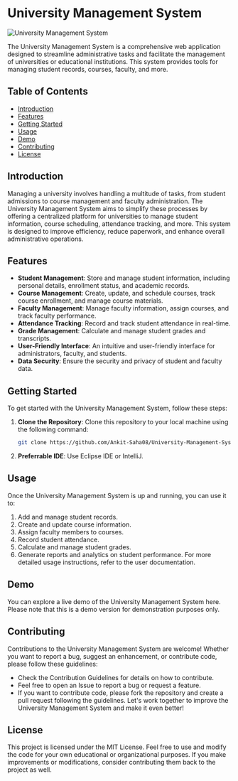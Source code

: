 # University Management System

![University Management System](https://github.com/Ankit-Saha08/University-Management-System/blob/main/assets/ums_logo.png)

The University Management System is a comprehensive web application designed to streamline administrative tasks and facilitate the management of universities or educational institutions. This system provides tools for managing student records, courses, faculty, and more.

## Table of Contents

- [Introduction](#introduction)
- [Features](#features)
- [Getting Started](#getting-started)
- [Usage](#usage)
- [Demo](#demo)
- [Contributing](#contributing)
- [License](#license)

## Introduction

Managing a university involves handling a multitude of tasks, from student admissions to course management and faculty administration. The University Management System aims to simplify these processes by offering a centralized platform for universities to manage student information, course scheduling, attendance tracking, and more. This system is designed to improve efficiency, reduce paperwork, and enhance overall administrative operations.

## Features

- **Student Management**: Store and manage student information, including personal details, enrollment status, and academic records.
- **Course Management**: Create, update, and schedule courses, track course enrollment, and manage course materials.
- **Faculty Management**: Manage faculty information, assign courses, and track faculty performance.
- **Attendance Tracking**: Record and track student attendance in real-time.
- **Grade Management**: Calculate and manage student grades and transcripts.
- **User-Friendly Interface**: An intuitive and user-friendly interface for administrators, faculty, and students.
- **Data Security**: Ensure the security and privacy of student and faculty data.

## Getting Started

To get started with the University Management System, follow these steps:

1. **Clone the Repository**: Clone this repository to your local machine using the following command:
   ```bash
   git clone https://github.com/Ankit-Saha08/University-Management-System.git
2. **Preferrable IDE**: Use Eclipse IDE or IntelliJ.

## Usage
Once the University Management System is up and running, you can use it to:
1. Add and manage student records.
2. Create and update course information.
3. Assign faculty members to courses.
4. Record student attendance.
5. Calculate and manage student grades.
6. Generate reports and analytics on student performance.
For more detailed usage instructions, refer to the user documentation.

## Demo
You can explore a live demo of the University Management System here. Please note that this is a demo version for demonstration purposes only.

## Contributing
Contributions to the University Management System are welcome! Whether you want to report a bug, suggest an enhancement, or contribute code, please follow these guidelines:
- Check the Contribution Guidelines for details on how to contribute.
- Feel free to open an Issue to report a bug or request a feature.
- If you want to contribute code, please fork the repository and create a pull request following the guidelines.
Let's work together to improve the University Management System and make it even better!

## License
This project is licensed under the MIT License. Feel free to use and modify the code for your own educational or organizational purposes. If you make improvements or modifications, consider contributing them back to the project as well.
